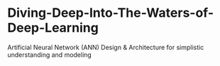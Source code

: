 # Diving-Deep-Into-The-Waters-of-Deep-Learning
Artificial Neural Network (ANN) Design &amp; Architecture for simplistic understanding and modeling
